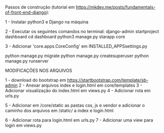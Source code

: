 Passos de construção (tutorial em https://mkdev.me/posts/fundamentals-of-front-end-django):

1 - Instalar python3 e Django na máquina

2 - Executar os seguintes comandos no terminal:
django-admin startproject dashboard
cd dashboard
python3 manage.py starapp core

3 - Adicionar 'core.apps.CoreConfig' em INSTALLED_APPSsettings.py

python manage.py migrate
python manage.py createsuperuser
python manage.py runserver

MODIFICAÇÕES NOS ARQUIVOS

1 - download do bootstrap em https://startbootstrap.com/template/sb-admin
2 - Anexar arquivos index e login.html em core/templates
3 - Adicionar visualização do index.html em views.py
4 - Adicionar rota em urls.py

5 - Adicionar em /core/static as pastas css, js e vendor e adicionar o caminho dos arquivos
em /static/ a index e login.html

6 - Adicionar rota para login.html em urls.py
7 - Adicionar uma view para login em views.py
